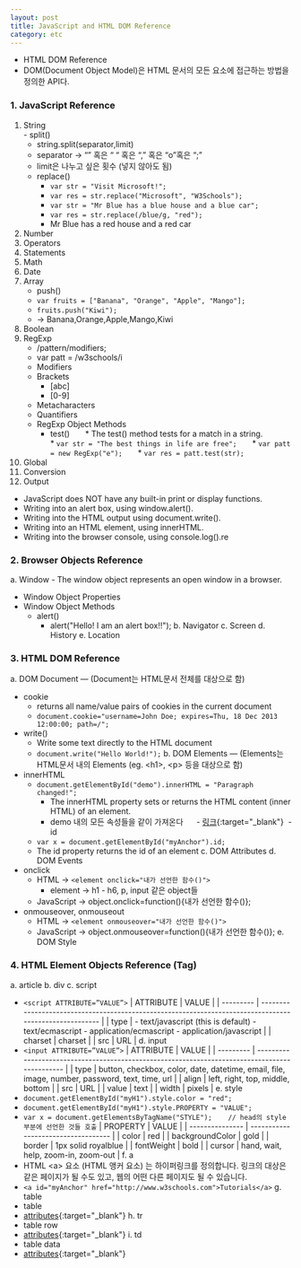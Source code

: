 ```yaml
---
layout: post
title: JavaScript and HTML DOM Reference
category: etc
---
```


- HTML DOM Reference
- DOM(Document Object Model)은 HTML 문서의 모든 요소에 접근하는 방법을 정의한 API다.



### 1. JavaScript Reference  
1. String  
   - split()
     + string.split(separator,limit)  
     + separator → “” 혹은 “ “ 혹은 “,” 혹은 “o”혹은 “;”  
     + limit은 나누고 싶은 횟수 (넣지 않아도 됨)  
   - replace()  
     + `var str = "Visit Microsoft!";`  
     + `var res = str.replace("Microsoft", "W3Schools");`  
     + `var str = "Mr Blue has a blue house and a blue car";`  
     + `var res = str.replace(/blue/g, "red");`  
     + Mr Blue has a red house and a red car
2. Number  
3. Operators  
4. Statements  
5. Math  
6. Date  
7. Array  
   - push()  
   - `var fruits = ["Banana", "Orange", "Apple", "Mango"];`
   - `fruits.push("Kiwi");`
   - → Banana,Orange,Apple,Mango,Kiwi
8. Boolean
9. RegExp
   - /pattern/modifiers;
   - var patt = /w3schools/i
   - Modifiers
   - Brackets
     + [abc]
     + [0-9]
   - Metacharacters
   - Quantifiers
   - RegExp Object Methods
     + test()
       * The test() method tests for a match in a string.
       * `var str = "The best things in life are free";`
       * `var patt = new RegExp("e");`
       * `var res = patt.test(str);`
10. Global
11. Conversion
12. Output
   - JavaScript does NOT have any built-in print or display functions.
   - Writing into an alert box, using window.alert().
   - Writing into the HTML output using document.write().
   - Writing into an HTML element, using innerHTML.
   - Writing into the browser console, using console.log().re

### 2. Browser Objects Reference
a. Window - The window object represents an open window in a browser.
  - Window Object Properties
  - Window Object Methods
    * alert()
      - alert("Hello! I am an alert box!!");
b. Navigator
c. Screen
d. History
e. Location
  
### 3. HTML DOM Reference
a. DOM Document — (Document는 HTML문서 전체를 대상으로 함)
  - cookie
    * returns all name/value pairs of cookies in the current document
    * `document.cookie="username=John Doe; expires=Thu, 18 Dec 2013 12:00:00; path=/";`
  - write()
    * Write some text directly to the HTML document
    * `document.write("Hello World!");`
b. DOM Elements — (Elements는 HTML문서 내의 Elements (eg. \<h1>, \<p> 등을 대상으로 함)
  - innerHTML
    * `document.getElementById("demo").innerHTML = "Paragraph changed!";`
      - The innerHTML property sets or returns the HTML content (inner HTML) of an element.
      - demo 내의 모든 속성들을 같이 가져온다
      - [링크](http://www.w3schools.com/jsref/tryit.asp?filename=tryjsref_element_innerhtml){:target="_blank"}
  - id
    * `var x = document.getElementById("myAnchor").id;`
    * The id property returns the id of an element
c. DOM Attributes
d. DOM Events
  - onclick
    * HTML → `<element onclick="내가 선언한 함수()">`
      - element → h1 - h6, p, input 같은 object들
    * JavaScript → object.onclick=function(){내가 선언한 함수()};
  - onmouseover, onmouseout
    * HTML → `<element onmouseover="내가 선언한 함수()">`
    * JavaScript → object.onmouseover=function(){내가 선언한 함수()};
e. DOM Style

### 4. HTML Element Objects Reference (Tag)
a. article
b. div
c. script
  - `<script ATTRIBUTE=”VALUE”>`
| ATTRIBUTE | VALUE                                                                                                   |
| --------- | ------------------------------------------------------------------------------------------------------- |
| type      | - text/javascript (this is default)  - text/ecmascript  - application/ecmascript  - application/javascript  |
| charset   | charset                                                                                                 |
| src       | URL                                                                                                     |
d. input
  - `<input ATTRIBUTE=”VALUE”>`
| ATTRIBUTE | VALUE                                                                                          |
| --------- | ---------------------------------------------------------------------------------------------- |
| type      | button, checkbox, color, date, datetime, email, file, image, number, password, text, time, url |
| align     | left, right, top, middle, bottom                                                               |
| src       | URL                                                                                            |
| value     | text                                                                                           |
| width     | pixels                                                                                         |
e. style
  - `document.getElementById("myH1").style.color = "red";`
  - `document.getElementById("myH1").style.PROPERTY = "VALUE";`
  - `var x = document.getElementsByTagName("STYLE");    // head의 style 부분에 선언한 것들 호출`
| PROPERTY        | VALUE                               |
| --------------- | ----------------------------------- |
| color           | red                                 |
| backgroundColor | gold                                |
| border          | 1px solid royalblue                 |
| fontWeight      | bold                                |
| cursor          | hand, wait, help, zoom-in, zoom-out |
f. a
  - HTML \<a> 요소 (HTML 앵커 요소) 는 하이퍼링크를 정의합니다. 링크의 대상은 같은 페이지가 될 수도 있고, 웹의 어떤 다른 페이지도 될 수 있습니다. 
  - `<a id="myAnchor" href="http://www.w3schools.com">Tutorials</a>`
g. table 
  - table
  - [attributes](http://www.w3schools.com/tags/ref_attributes.asp){:target="_blank"}
h. tr
  - table row
  - [attributes](http://www.w3schools.com/tags/ref_attributes.asp){:target="_blank"}
i. td
  - table data
  - [attributes](http://www.w3schools.com/tags/ref_attributes.asp){:target="_blank"}
    
